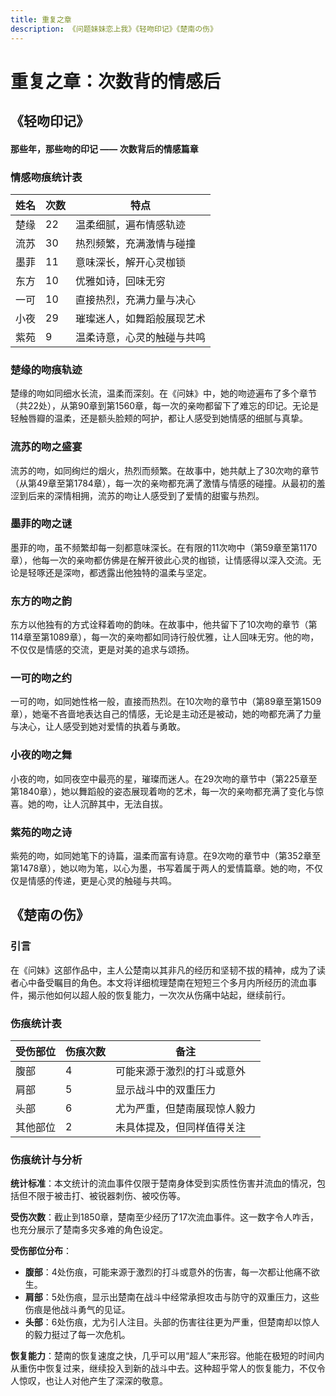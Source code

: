 ```yaml
---
title: 重复之章
description: 《问题妹妹恋上我》《轻吻印记》《楚南の伤》
---
```


# 重复之章：次数背的情感后

## 《轻吻印记》
#### 那些年，那些吻的印记 —— 次数背后的情感篇章

### 情感吻痕统计表

| 姓名 | 次数 | 特点               |
| ------ | -------- | -------------------------- |
| 楚缘   | 22       | 温柔细腻，遍布情感轨迹     |
| 流苏   | 30       | 热烈频繁，充满激情与碰撞   |
| 墨菲   | 11       | 意味深长，解开心灵枷锁     |
| 东方   | 10       | 优雅如诗，回味无穷         |
| 一可   | 10       | 直接热烈，充满力量与决心   |
| 小夜   | 29       | 璀璨迷人，如舞蹈般展现艺术 |
| 紫苑   | 9        | 温柔诗意，心灵的触碰与共鸣 |

### 楚缘的吻痕轨迹
楚缘的吻如同细水长流，温柔而深刻。在《问妹》中，她的吻迹遍布了多个章节（共22处），从第90章到第1560章，每一次的亲吻都留下了难忘的印记。无论是轻触唇瓣的温柔，还是额头脸颊的呵护，都让人感受到她情感的细腻与真挚。

### 流苏的吻之盛宴
流苏的吻，如同绚烂的烟火，热烈而频繁。在故事中，她共献上了30次吻的章节（从第49章至第1784章），每一次的亲吻都充满了激情与情感的碰撞。从最初的羞涩到后来的深情相拥，流苏的吻让人感受到了爱情的甜蜜与热烈。

### 墨菲的吻之谜
墨菲的吻，虽不频繁却每一刻都意味深长。在有限的11次吻中（第59章至第1170章），他每一次的亲吻都仿佛是在解开彼此心灵的枷锁，让情感得以深入交流。无论是轻啄还是深吻，都透露出他独特的温柔与坚定。

### 东方的吻之韵
东方以他独有的方式诠释着吻的韵味。在故事中，他共留下了10次吻的章节（第114章至第1089章），每一次的亲吻都如同诗行般优雅，让人回味无穷。他的吻，不仅仅是情感的交流，更是对美的追求与颂扬。

### 一可的吻之约
一可的吻，如同她性格一般，直接而热烈。在10次吻的章节中（第89章至第1509章），她毫不吝啬地表达自己的情感，无论是主动还是被动，她的吻都充满了力量与决心，让人感受到她对爱情的执着与勇敢。

### 小夜的吻之舞
小夜的吻，如同夜空中最亮的星，璀璨而迷人。在29次吻的章节中（第225章至第1840章），她以舞蹈般的姿态展现着吻的艺术，每一次的亲吻都充满了变化与惊喜。她的吻，让人沉醉其中，无法自拔。

### 紫苑的吻之诗
紫苑的吻，如同她笔下的诗篇，温柔而富有诗意。在9次吻的章节中（第352章至第1478章），她以吻为笔，以心为墨，书写着属于两人的爱情篇章。她的吻，不仅仅是情感的传递，更是心灵的触碰与共鸣。



## 《楚南の伤》

### 引言

在《问妹》这部作品中，主人公楚南以其非凡的经历和坚韧不拔的精神，成为了读者心中备受瞩目的角色。本文将详细梳理楚南在短短三个多月内所经历的流血事件，揭示他如何以超人般的恢复能力，一次次从伤痛中站起，继续前行。

### 伤痕统计表

| 受伤部位 | 伤痕次数 | 备注                         |
| -------- | -------- | ---------------------------- |
| 腹部     | 4        | 可能来源于激烈的打斗或意外   |
| 肩部     | 5        | 显示战斗中的双重压力         |
| 头部     | 6        | 尤为严重，但楚南展现惊人毅力 |
| 其他部位 | 2        | 未具体提及，但同样值得关注   |
### 伤痕统计与分析

**统计标准**：本文统计的流血事件仅限于楚南身体受到实质性伤害并流血的情况，包括但不限于被击打、被锐器刺伤、被咬伤等。

**受伤次数**：截止到1850章，楚南至少经历了17次流血事件。这一数字令人咋舌，也充分展示了楚南多灾多难的角色设定。

**受伤部位分布**：
- **腹部**：4处伤痕，可能来源于激烈的打斗或意外的伤害，每一次都让他痛不欲生。
- **肩部**：5处伤痕，显示出楚南在战斗中经常承担攻击与防守的双重压力，这些伤痕是他战斗勇气的见证。
- **头部**：6处伤痕，尤为引人注目。头部的伤害往往更为严重，但楚南却以惊人的毅力挺过了每一次危机。

**恢复能力**：楚南的恢复速度之快，几乎可以用“超人”来形容。他能在极短的时间内从重伤中恢复过来，继续投入到新的战斗中去。这种超乎常人的恢复能力，不仅令人惊叹，也让人对他产生了深深的敬意。

<Twikoo :key="count" />